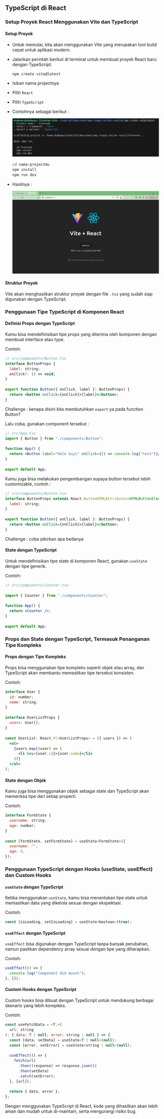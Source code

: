 ## TypeScript di React

### Setup Proyek React Menggunakan Vite dan TypeScript

#### Setup Proyek

- Untuk memulai, kita akan menggunakan Vite yang merupakan tool build cepat untuk aplikasi modern.

- Jalankan perintah berikut di terminal untuk membuat proyek React baru dengan TypeScript:

  ```bash
  npm create vite@latest
  ```

- Isikan nama projectnya
- Pilih `React`
- Pilih `TypeScript`

- Contohnya sebagai berikut :

  ![alt text](image.png)

  ```bash
  cd nama-projectmu
  npm install
  npm run dev
  ```

- Hasilnya :

  ![alt text](image-1.png)

#### Struktur Proyek 

Vite akan menghasilkan struktur proyek dengan file `.tsx` yang sudah siap digunakan dengan TypeScript.

### Penggunaan Tipe TypeScript di Komponen React

#### Definisi Props dengan TypeScript

Kamu bisa mendefinisikan tipe props yang diterima oleh komponen dengan membuat interface atau type.

Contoh:

```jsx
// src/components/Button.tsx
interface ButtonProps {
  label: string;
  onClick?: () => void;
}

export function Button({ onClick, label }: ButtonProps) {
  return <button onClick={onClick}>{label}</button>;
}
```

Challenge : kenapa disini kita membutuhkan `export` ya pada function Button?

Lalu coba, gunakan component tersebut :

```jsx
// src/App.tsx
import { Button } from "./components/Button";

function App() {
  return <Button label="Halo Guys" onClick={() => console.log("test")}/>;
}

export default App;
```
Kamu juga bisa melakukan pengembangan supaya button tersebut lebih customizable, contoh :

```jsx
// src/components/Button.tsx
interface ButtonProps extends React.ButtonHTMLAttributes<HTMLButtonElement> {
  label: string;
}

export function Button({ onClick, label }: ButtonProps) {
  return <button onClick={onClick}>{label}</button>;
}
```

Challenge : coba pikirkan apa bedanya

#### State dengan TypeScript

Untuk mendefinisikan tipe state di komponen React, gunakan `useState` dengan tipe generik.

Contoh:
```jsx
// src/components/Counter.tsx

import { Counter } from "./components/Counter";

function App() {
  return <Counter />;
}

export default App;
```

### Props dan State dengan TypeScript, Termasuk Penanganan Tipe Kompleks

#### Props dengan Tipe Kompleks

Props bisa menggunakan tipe kompleks seperti objek atau array, dan TypeScript akan membantu memastikan tipe tersebut konsisten.

Contoh:

```jsx
interface User {
  id: number;
  name: string;
}

interface UserListProps {
  users: User[];
}

const UserList: React.FC<UserListProps> = ({ users }) => (
  <ul>
    {users.map((user) => (
      <li key={user.id}>{user.name}</li>
    ))}
  </ul>
);
```

#### State dengan Objek

Kamu juga bisa menggunakan objek sebagai state dan TypeScript akan memeriksa tipe dari setiap properti.

Contoh:

```jsx
interface FormState {
  username: string;
  age: number;
}

const [formState, setFormState] = useState<FormState>({
  username: "",
  age: 0,
});
```

### Penggunaan TypeScript dengan Hooks (useState, useEffect) dan Custom Hooks

#### `useState` dengan TypeScript

Ketika menggunakan `useState`, kamu bisa menentukan tipe state untuk memastikan data yang dikelola sesuai dengan ekspektasi.

Contoh:

```jsx
const [isLoading, setIsLoading] = useState<boolean>(true);
```

#### `useEffect` dengan TypeScript

`useEffect` bisa digunakan dengan TypeScript tanpa banyak perubahan, namun pastikan dependency array sesuai dengan tipe yang diharapkan.

Contoh:

```jsx
useEffect(() => {
  console.log("Component did mount");
}, []);
```

#### Custom Hooks dengan TypeScript

Custom hooks bisa dibuat dengan TypeScript untuk mendukung berbagai skenario yang lebih kompleks.

Contoh:

```jsx
const useFetchData = <T,>(
  url: string
): { data: T | null; error: string | null } => {
  const [data, setData] = useState<T | null>(null);
  const [error, setError] = useState<string | null>(null);

  useEffect(() => {
    fetch(url)
      .then((response) => response.json())
      .then(setData)
      .catch(setError);
  }, [url]);

  return { data, error };
};
```

Dengan menggunakan TypeScript di React, kode yang dihasilkan akan lebih aman dan mudah untuk di-maintain, serta mengurangi risiko bug.
